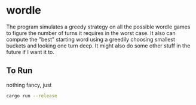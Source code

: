 # wordle
The program simulates a greedy strategy on all the possible wordle games to figure the number of turns it requires in the worst case.
It also can compute the "best" starting word using a greedily choosing smallest buckets and looking one turn deep.
It might also do some other stuff in the future if I want it to. 
## To Run
nothing fancy, just
```sh
cargo run --release
```
